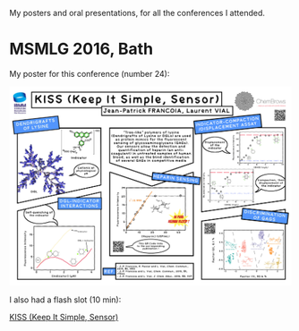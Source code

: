 My posters and oral presentations, for all the conferences I attended.

# MSMLG 2016, Bath

My poster for this conference (number 24):

![2016_bath_msmlg](posters/2016_msmlg_bath.jpg)

I also had a flash slot (10 min):

[KISS (Keep It Simple, Sensor)](presentations/2016_bath_msmlg "KISS (Keep It Simple, Sensor)") 
